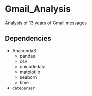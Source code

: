 # Gmail_Analysis
Analysis of 13 years of Gmail messages

## Dependencies

- Anaconda3
  - pandas
  - csv
  - unicodedata
  - matplotlib
  - seaborn
  - time
- `dateparser`